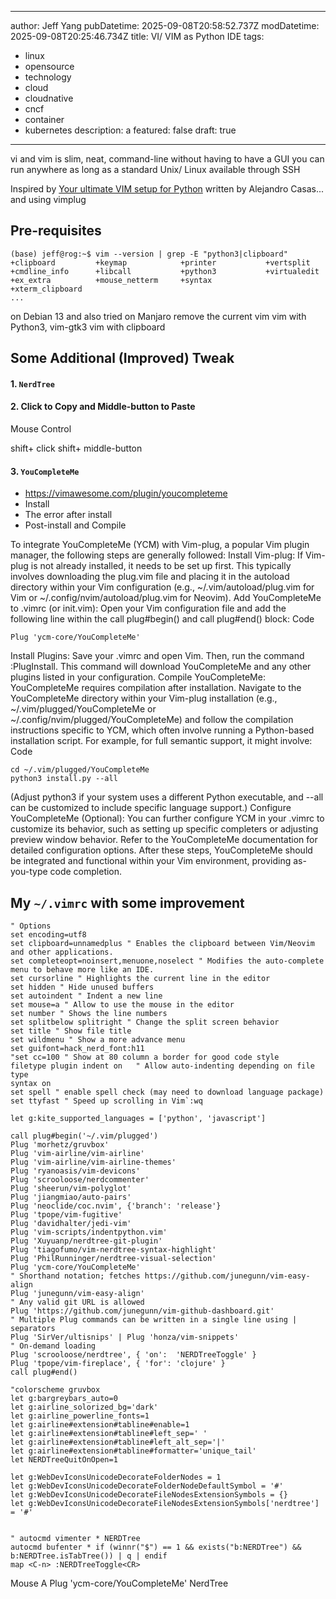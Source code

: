 
---
author: Jeff Yang
pubDatetime: 2025-09-08T20:58:52.737Z
modDatetime: 2025-09-08T20:25:46.734Z
title: VI/ VIM as Python IDE
tags:
  - linux
  - opensource
  - technology
  - cloud
  - cloudnative
  - cncf
  - container
  - kubernetes
description: a
featured: false
draft: true
---

vi and vim is slim, neat, command-line without having to have a GUI
you can run anywhere as long as a standard Unix/ Linux available through SSH

Inspired by [Your ultimate VIM setup for Python](https://casas-alejandro.medium.com/your-ultimate-vim-setup-for-python-b43a522b1152) written by Alejandro Casas... and using vimplug

## Pre-requisites

```vim
(base) jeff@rog:~$ vim --version | grep -E "python3|clipboard"
+clipboard         +keymap            +printer           +vertsplit
+cmdline_info      +libcall           +python3           +virtualedit
+ex_extra          +mouse_netterm     +syntax            +xterm_clipboard
...
```

on Debian 13 and also tried on Manjaro 
remove the current vim
vim with Python3, vim-gtk3
vim with clipboard

## Some Additional (Improved) Tweak

#### 1. `NerdTree`

#### 2. Click to Copy and Middle-button to Paste

Mouse Control

shift+ click
shift+ middle-button

#### 3. `YouCompleteMe`

- https://vimawesome.com/plugin/youcompleteme
- Install
- The error after install
- Post-install and Compile







To integrate YouCompleteMe (YCM) with Vim-plug, a popular Vim plugin manager, the following steps are generally followed:
Install Vim-plug:
If Vim-plug is not already installed, it needs to be set up first. This typically involves downloading the plug.vim file and placing it in the autoload directory within your Vim configuration (e.g., ~/.vim/autoload/plug.vim for Vim or ~/.config/nvim/autoload/plug.vim for Neovim).
Add YouCompleteMe to .vimrc (or init.vim):
Open your Vim configuration file and add the following line within the call plug#begin() and call plug#end() block:
Code

    Plug 'ycm-core/YouCompleteMe'
Install Plugins:
Save your .vimrc and open Vim. Then, run the command :PlugInstall. This command will download YouCompleteMe and any other plugins listed in your configuration.
Compile YouCompleteMe:
YouCompleteMe requires compilation after installation. Navigate to the YouCompleteMe directory within your Vim-plug installation (e.g., ~/.vim/plugged/YouCompleteMe or ~/.config/nvim/plugged/YouCompleteMe) and follow the compilation instructions specific to YCM, which often involve running a Python-based installation script. For example, for full semantic support, it might involve:
Code

    cd ~/.vim/plugged/YouCompleteMe
    python3 install.py --all
(Adjust python3 if your system uses a different Python executable, and --all can be customized to include specific language support.)
Configure YouCompleteMe (Optional): You can further configure YCM in your .vimrc to customize its behavior, such as setting up specific completers or adjusting preview window behavior. Refer to the YouCompleteMe documentation for detailed configuration options.
After these steps, YouCompleteMe should be integrated and functional within your Vim environment, providing as-you-type code completion.










## My `~/.vimrc` with some improvement

```vim
" Options
set encoding=utf8
set clipboard=unnamedplus " Enables the clipboard between Vim/Neovim and other applications.
set completeopt=noinsert,menuone,noselect " Modifies the auto-complete menu to behave more like an IDE.
set cursorline " Highlights the current line in the editor
set hidden " Hide unused buffers
set autoindent " Indent a new line
set mouse=a " Allow to use the mouse in the editor
set number " Shows the line numbers
set splitbelow splitright " Change the split screen behavior
set title " Show file title
set wildmenu " Show a more advance menu
set guifont=hack_nerd_font:h11
"set cc=100 " Show at 80 column a border for good code style                      
filetype plugin indent on   " Allow auto-indenting depending on file type
syntax on
set spell " enable spell check (may need to download language package)
set ttyfast " Speed up scrolling in Vim`:wq

let g:kite_supported_languages = ['python', 'javascript']

call plug#begin('~/.vim/plugged')
Plug 'morhetz/gruvbox'
Plug 'vim-airline/vim-airline'
Plug 'vim-airline/vim-airline-themes'
Plug 'ryanoasis/vim-devicons'
Plug 'scrooloose/nerdcommenter'
Plug 'sheerun/vim-polyglot'
Plug 'jiangmiao/auto-pairs'
Plug 'neoclide/coc.nvim', {'branch': 'release'}
Plug 'tpope/vim-fugitive'
Plug 'davidhalter/jedi-vim'
Plug 'vim-scripts/indentpython.vim'
Plug 'Xuyuanp/nerdtree-git-plugin'
Plug 'tiagofumo/vim-nerdtree-syntax-highlight'
Plug 'PhilRunninger/nerdtree-visual-selection'
Plug 'ycm-core/YouCompleteMe'
" Shorthand notation; fetches https://github.com/junegunn/vim-easy-align
Plug 'junegunn/vim-easy-align'
" Any valid git URL is allowed
Plug 'https://github.com/junegunn/vim-github-dashboard.git'
" Multiple Plug commands can be written in a single line using | separators
Plug 'SirVer/ultisnips' | Plug 'honza/vim-snippets'
" On-demand loading
Plug 'scrooloose/nerdtree', { 'on':  'NERDTreeToggle' }
Plug 'tpope/vim-fireplace', { 'for': 'clojure' }
call plug#end()

"colorscheme gruvbox
let g:bargreybars_auto=0
let g:airline_solorized_bg='dark'
let g:airline_powerline_fonts=1
let g:airline#extension#tabline#enable=1
let g:airline#extension#tabline#left_sep=' '
let g:airline#extension#tabline#left_alt_sep='|'
let g:airline#extension#tabline#formatter='unique_tail'
let NERDTreeQuitOnOpen=1

let g:WebDevIconsUnicodeDecorateFolderNodes = 1
let g:WebDevIconsUnicodeDecorateFolderNodeDefaultSymbol = '#'
let g:WebDevIconsUnicodeDecorateFileNodesExtensionSymbols = {}
let g:WebDevIconsUnicodeDecorateFileNodesExtensionSymbols['nerdtree'] = '#'


" autocmd vimenter * NERDTree
autocmd bufenter * if (winnr("$") == 1 && exists("b:NERDTree") && b:NERDTree.isTabTree()) | q | endif
map <C-n> :NERDTreeToggle<CR>
```

Mouse A
Plug 'ycm-core/YouCompleteMe'
NerdTree
